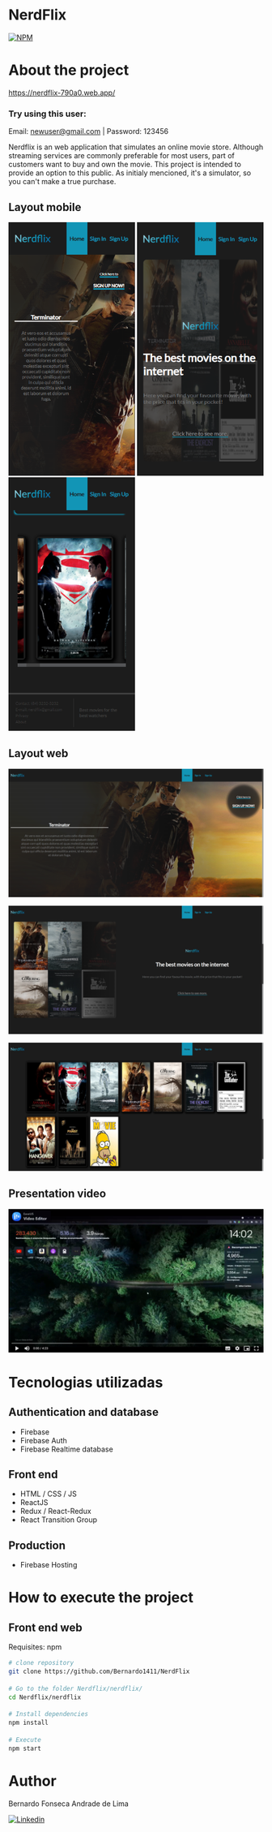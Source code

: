# NerdFlix
[![NPM](https://img.shields.io/npm/l/react)](https://github.com/Bernardo1411/NerdFlix/blob/master/LICENSE) 

# About the project

https://nerdflix-790a0.web.app/

### Try using this user:
Email: newuser@gmail.com | Password: 123456

Nerdflix is an web application that simulates an online movie store. Although streaming services are commonly preferable for most users, part of customers want to buy and own the movie. This project is intended to provide an option to this public. As initialy mencioned, it's a simulator, so you can't make a true purchase.

## Layout mobile
<img src="https://github.com/Bernardo1411/NerdFlix/blob/master/nerdflix/src/assets/images/pagina_inicial_mobile.png" alt="pagina_inicial_mobile" width="250" height="500" /> <img src="https://github.com/Bernardo1411/NerdFlix/blob/master/nerdflix/src/assets/images/pagina_inicial2_mobile.png" alt="pagina_inicial_mobile" width="250" height="500" /> <img src="https://github.com/Bernardo1411/NerdFlix/blob/master/nerdflix/src/assets/images/pagina_inicial3_mobile.png" alt="pagina_inicial_mobile" width="250" height="500" />

## Layout web
![Web 1](https://github.com/Bernardo1411/NerdFlix/blob/master/nerdflix/src/assets/images/pagina_inicial_web.png)

![Web 2](https://github.com/Bernardo1411/NerdFlix/blob/master/nerdflix/src/assets/images/pagina_inicial2_web.png)

![Web 3](https://github.com/Bernardo1411/NerdFlix/blob/master/nerdflix/src/assets/images/pagina_inicial3_web.png)

## Presentation video

  [![IMAGE ALT TEXT](https://github.com/Bernardo1411/NerdFlix/blob/master/nerdflix/src/assets/images/video_nerdflix_image.png)](https://drive.google.com/file/d/13wuJPRJ-TIxvkgzHfRuOKmh4ZnspHgf1/view?usp=sharing "Nerdflix video") 

# Tecnologias utilizadas
## Authentication and database
- Firebase
- Firebase Auth
- Firebase Realtime database
## Front end
- HTML / CSS / JS
- ReactJS
- Redux / React-Redux
- React Transition Group
## Production
- Firebase Hosting

# How to execute the project
## Front end web
Requisites: npm

```bash
# clone repository
git clone https://github.com/Bernardo1411/NerdFlix

# Go to the folder Nerdflix/nerdflix/
cd Nerdflix/nerdflix

# Install dependencies
npm install

# Execute
npm start
```

# Author

Bernardo Fonseca Andrade de Lima

[![Linkedin](https://img.shields.io/badge/LinkedIn-0077B5?style=for-the-badge&logo=linkedin&logoColor=white)](https://www.linkedin.com/in/bernardo-fonseca-97926811b/)
